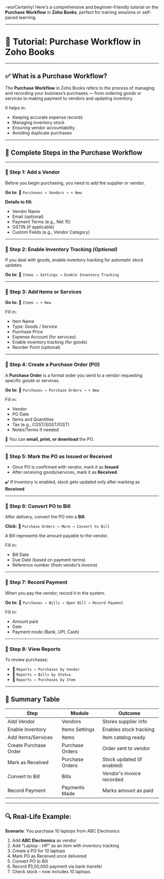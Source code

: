 -worCertainly! Here's a comprehensive and beginner-friendly tutorial on the **Purchase Workflow** in **Zoho Books**, perfect for training sessions or self-paced learning.

---

# 🧾 **Tutorial: Purchase Workflow in Zoho Books**

---

## ✅ What is a Purchase Workflow?

The **Purchase Workflow** in Zoho Books refers to the process of managing and recording your business’s purchases — from ordering goods or services to making payment to vendors and updating inventory.

It helps in:

* Keeping accurate expense records
* Managing inventory stock
* Ensuring vendor accountability
* Avoiding duplicate purchases

---

## 🔁 Complete Steps in the Purchase Workflow

---

### 🔹 Step 1: **Add a Vendor**

Before you begin purchasing, you need to add the supplier or vendor.

**Go to:**
📍 `Purchases → Vendors → + New`

**Details to fill:**

* Vendor Name
* Email (optional)
* Payment Terms (e.g., Net 15)
* GSTIN (if applicable)
* Custom Fields (e.g., Vendor Category)

---

### 🔹 Step 2: **Enable Inventory Tracking** *(Optional)*

If you deal with goods, enable inventory tracking for automatic stock updates.

**Go to:**
📍 `Items → Settings → Enable Inventory Tracking`

---

### 🔹 Step 3: **Add Items or Services**

**Go to:**
📍 `Items → + New`

Fill in:

* Item Name
* Type: Goods / Service
* Purchase Price
* Expense Account (for services)
* Enable inventory tracking (for goods)
* Reorder Point (optional)

---

### 🔹 Step 4: **Create a Purchase Order (PO)**

A **Purchase Order** is a formal order you send to a vendor requesting specific goods or services.

**Go to:**
📍 `Purchases → Purchase Orders → + New`

Fill in:

* Vendor
* PO Date
* Items and Quantities
* Tax (e.g., CGST/SGST/IGST)
* Notes/Terms if needed

📌 You can **email, print, or download** the PO.

---

### 🔹 Step 5: **Mark the PO as Issued or Received**

* Once PO is confirmed with vendor, mark it as **Issued**
* After receiving goods/services, mark it as **Received**

✔️ If Inventory is enabled, stock gets updated only after marking as **Received**

---

### 🔹 Step 6: **Convert PO to Bill**

After delivery, convert the PO into a **Bill**.

**Click:**
📍 `Purchase Orders → More → Convert to Bill`

A Bill represents the amount payable to the vendor.

Fill in:

* Bill Date
* Due Date (based on payment terms)
* Reference number (from vendor’s invoice)

---

### 🔹 Step 7: **Record Payment**

When you pay the vendor, record it in the system.

**Go to:**
📍 `Purchases → Bills → Open Bill → Record Payment`

Fill in:

* Amount paid
* Date
* Payment mode (Bank, UPI, Cash)

---

### 🔹 Step 8: **View Reports**

To review purchases:

* 📍 `Reports → Purchases by Vendor`
* 📍 `Reports → Bills by Status`
* 📍 `Reports → Purchases by Item`

---

## 🧠 Summary Table

| Step                  | Module          | Outcome                    |
| --------------------- | --------------- | -------------------------- |
| Add Vendor            | Vendors         | Stores supplier info       |
| Enable Inventory      | Items Settings  | Enables stock tracking     |
| Add Items/Services    | Items           | Item catalog ready         |
| Create Purchase Order | Purchase Orders | Order sent to vendor       |
| Mark as Received      | Purchase Orders | Stock updated (if enabled) |
| Convert to Bill       | Bills           | Vendor's invoice recorded  |
| Record Payment        | Payments Made   | Marks amount as paid       |

---

## 🔍 Real-Life Example:

**Scenario**: You purchase 10 laptops from ABC Electronics

1. Add **ABC Electronics** as vendor
2. Add "Laptop - HP" as an item with inventory tracking
3. Create a PO for 10 laptops
4. Mark PO as Received once delivered
5. Convert PO to Bill
6. Record ₹3,00,000 payment via bank transfer
7. Check stock – now includes 10 laptops
